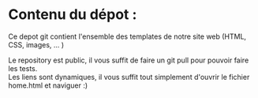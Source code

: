 # Contenu du dépot :

Ce depot git contient l'ensemble des templates de notre site web (HTML, CSS, images, ... )

Le repository est public, il vous suffit de faire un git pull pour pouvoir faire les tests.  
Les liens sont dynamiques, il vous suffit tout simplement d'ouvrir le fichier home.html et naviguer :) 
